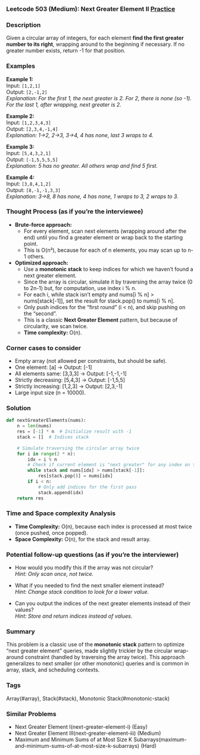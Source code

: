 ### Leetcode 503 (Medium): Next Greater Element II [Practice](https://leetcode.com/problems/next-greater-element-ii)

### Description  
Given a circular array of integers, for each element **find the first greater number to its right**, wrapping around to the beginning if necessary. If no greater number exists, return -1 for that position.

### Examples  

**Example 1:**  
Input: `[1,2,1]`  
Output: `[2,-1,2]`  
*Explanation: For the first 1, the next greater is 2. For 2, there is none (so -1). For the last 1, after wrapping, next greater is 2.*

**Example 2:**  
Input: `[1,2,3,4,3]`  
Output: `[2,3,4,-1,4]`  
*Explanation: 1→2, 2→3, 3→4, 4 has none, last 3 wraps to 4.*

**Example 3:**  
Input: `[5,4,3,2,1]`  
Output: `[-1,5,5,5,5]`  
*Explanation: 5 has no greater. All others wrap and find 5 first.*

**Example 4:**  
Input: `[3,8,4,1,2]`  
Output: `[8,-1,-1,3,3]`  
*Explanation: 3→8, 8 has none, 4 has none, 1 wraps to 3, 2 wraps to 3.*

### Thought Process (as if you’re the interviewee)  
- **Brute-force approach:**  
  - For every element, scan next elements (wrapping around after the end) until you find a greater element or wrap back to the starting point.
  - This is O(n²), because for each of n elements, you may scan up to n-1 others.
- **Optimized approach:**  
  - Use a **monotonic stack** to keep indices for which we haven’t found a next greater element.
  - Since the array is circular, simulate it by traversing the array twice (0 to 2n-1) but, for computation, use index i % n.
  - For each i, while stack isn’t empty and nums[i % n] > nums[stack[-1]], set the result for stack.pop() to nums[i % n].
  - Only push indices for the “first round” (i < n), and skip pushing on the “second”.
  - This is a classic **Next Greater Element** pattern, but because of circularity, we scan twice.
  - **Time complexity:** O(n).

### Corner cases to consider  
- Empty array (not allowed per constraints, but should be safe).
- One element: [a] → Output: [-1]
- All elements same: [3,3,3] → Output: [-1,-1,-1]
- Strictly decreasing: [5,4,3] → Output: [-1,5,5]
- Strictly increasing: [1,2,3] → Output: [2,3,-1]
- Large input size (n = 10000).

### Solution

```python
def nextGreaterElements(nums):
    n = len(nums)
    res = [-1] * n  # Initialize result with -1
    stack = []  # Indices stack
    
    # Simulate traversing the circular array twice
    for i in range(2 * n):
        idx = i % n
        # Check if current element is "next greater" for any index on the stack
        while stack and nums[idx] > nums[stack[-1]]:
            res[stack.pop()] = nums[idx]
        if i < n:
            # Only add indices for the first pass
            stack.append(idx)
    return res
```

### Time and Space complexity Analysis  

- **Time Complexity:** O(n), because each index is processed at most twice (once pushed, once popped).
- **Space Complexity:** O(n), for the stack and result array.

### Potential follow-up questions (as if you’re the interviewer)  

- How would you modify this if the array was not circular?  
  *Hint: Only scan once, not twice.*

- What if you needed to find the next smaller element instead?  
  *Hint: Change stack condition to look for a lower value.*

- Can you output the indices of the next greater elements instead of their values?  
  *Hint: Store and return indices instead of values.*

### Summary

This problem is a classic use of the **monotonic stack** pattern to optimize “next greater element” queries, made slightly trickier by the circular wrap-around constraint (handled by traversing the array twice). This approach generalizes to next smaller (or other monotonic) queries and is common in array, stack, and scheduling contexts.

### Tags
Array(#array), Stack(#stack), Monotonic Stack(#monotonic-stack)

### Similar Problems
- Next Greater Element I(next-greater-element-i) (Easy)
- Next Greater Element III(next-greater-element-iii) (Medium)
- Maximum and Minimum Sums of at Most Size K Subarrays(maximum-and-minimum-sums-of-at-most-size-k-subarrays) (Hard)